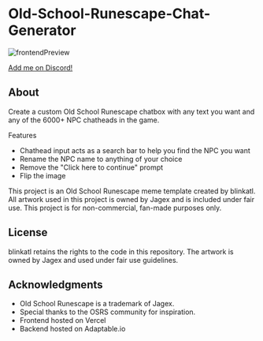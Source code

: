 # Old-School-Runescape-Chat-Generator
![frontendPreview](https://github.com/user-attachments/assets/15361b45-85f7-4635-ba06-fbd184bcc86d)

[Add me on Discord!](https://discord.com/oauth2/authorize?client_id=1274865747981766668)

## About
Create a custom Old School Runescape chatbox with any text you want and any of the 6000+ NPC chatheads in the game.

Features
- Chathead input acts as a search bar to help you find the NPC you want
- Rename the NPC name to anything of your choice
- Remove the "Click here to continue" prompt
- Flip the image

This project is an Old School Runescape meme template created by blinkatl. All artwork used in this project is owned by Jagex and is included under fair use. This project is for non-commercial, fan-made purposes only.

## License

blinkatl retains the rights to the code in this repository. The artwork is owned by Jagex and used under fair use guidelines.

## Acknowledgments

- Old School Runescape is a trademark of Jagex.
- Special thanks to the OSRS community for inspiration.
- Frontend hosted on Vercel
- Backend hosted on Adaptable.io
